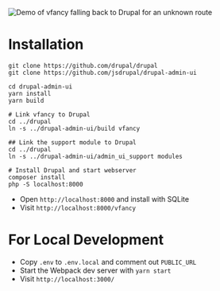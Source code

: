 ![Demo of vfancy falling back to Drupal for an unknown route](https://i.imgur.com/JW7CdkZ.gifv)

# Installation

```
git clone https://github.com/drupal/drupal
git clone https://github.com/jsdrupal/drupal-admin-ui

cd drupal-admin-ui
yarn install
yarn build

# Link vfancy to Drupal
cd ../drupal
ln -s ../drupal-admin-ui/build vfancy

## Link the support module to Drupal
cd ../drupal
ln -s ../drupal-admin-ui/admin_ui_support modules

# Install Drupal and start webserver
composer install
php -S localhost:8000
```

- Open `http://localhost:8000` and install with SQLite
- Visit `http://localhost:8000/vfancy`

# For Local Development

- Copy `.env` to `.env.local` and comment out `PUBLIC_URL`
- Start the Webpack dev server with `yarn start`
- Visit `http://localhost:3000/`
